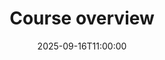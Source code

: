 ---
type: lecture
date: 2025-09-16T11:00:00
title: "Course overview"
lecture_type: Lecture
thumbnail: /static_files/presentations/lec.jpg
links:
hide_from_announcments: true
---